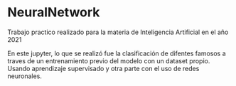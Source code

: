 # NeuralNetwork
Trabajo practico realizado para la materia de Inteligencia Artificial en el año 2021

En este jupyter, lo que se realizó fue la clasificación de difentes famosos a traves de un entrenamiento previo del modelo con un dataset propio.
Usando aprendizaje supervisado y otra parte con el uso de redes neuronales.
